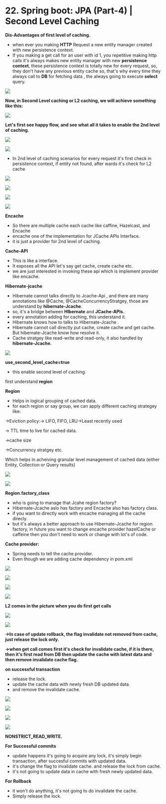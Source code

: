 # 22. Spring boot: JPA (Part-4) | Second Level Caching

  

**Dis-Advantages of first level of caching.**

*   when ever you making **HTTP** Request a new entity manager created with new persistence context.
*   If you making a get call for an user with id 1, you repetitive making http calls it's always makes new entity manager with new **persistence context**, these persistence context is totally new for every request, so, they don't have any previous entity cache so, that's why every time they always call to **DB** for fetching data , the always going to execute **select** query.

  

![](https://t9016373936.p.clickup-attachments.com/t9016373936/3e5cc344-6277-4a85-b321-94c699ae265e/image.png)

  
  

**Now, in Second Level caching or L2 caching, we will achieve something like this:**

  
  

![](https://t9016373936.p.clickup-attachments.com/t9016373936/312ba291-13f7-4572-932e-5dafd50f582e/image.png)

  

**Let's first see happy flow, and see what all it takes to enable the 2nd level of caching.**

  

![](https://t9016373936.p.clickup-attachments.com/t9016373936/8e5e02be-fe74-4d20-951f-a38ddf0f55e7/image.png)

  
  

![](https://t9016373936.p.clickup-attachments.com/t9016373936/97b32541-f3a6-4084-97a4-2a1b151eb06e/image.png)

  
  

*   In 2nd level of caching scenarios for every request it's first check in persistence context, if entity not found, after wards it's check for L2 cache

  

![](https://t9016373936.p.clickup-attachments.com/t9016373936/36c62e79-3ac9-4ada-ac74-4d56b8ffefdb/image.png)

  
  

![](https://t9016373936.p.clickup-attachments.com/t9016373936/f6a36523-a1b4-474e-a5ed-360eb097c12d/image.png)

  
  

![](https://t9016373936.p.clickup-attachments.com/t9016373936/d624eef1-0d18-47ae-b669-e559a3ec2325/image.png)

  

![](https://t9016373936.p.clickup-attachments.com/t9016373936/cb38dda4-ef35-42f9-abf5-a521404add3a/image.png)

  
  

**Encache**

*   So there are multiple cache each cache like caffine, Hazelcast, and Encache
*   encache one of the implementation for JCache APIs Interface.
*   it is just a provider for 2nd level of caching.

  
  

**Cache-API**

*   This is like a interface.
*   It exposes all the API let's say get cache, create cache etc.
*   we are just interested in invoking these api which is implement provider like encache.

  

**Hibernate-jcache**

*   Hibernate cannot talks directly to Jcache-Api , and there are many annotations like @Cache, @CacheConcurrencyStratgey, those are understand by **hibernate-Jcache**.
*   so, it's a bridge between **HIbernate** and **JCache-APIs.**
*   every annotation adding for caching, this understand it.
*   Hibernate knows how to talks to Hibernate-Jcache .
*   Hibernate cannot call directly put cache, create cache and get cache. But hibernate-Jcache know how resolve it.
*   Cache stratgey like read-write and read-only, it also handled by **hibernate-Jcache.**

  

![](https://t9016373936.p.clickup-attachments.com/t9016373936/40b162af-19d4-411e-bc45-b80f04efbf0d/image.png)

  
  

**use\_second\_level\_cache=true**

*   this enable second level of caching.

  

first understand **region**

  

**Region**

*   Helps in logical grouping of cached data.
*   for each region or say group, we can apply different caching strategey like:

→Eviction policy:→ LIFO, FIFO, LRU→Least recently used

→ TTL time to live for cached data.

→cache size

→Concurrency stratgey etc.

  

Which helps in acheiving granular level management of cached data (either Entity, Collection or Query results)

  
  

![](https://t9016373936.p.clickup-attachments.com/t9016373936/716a0ebb-026a-456f-8d1e-fa509dedc17a/image.png)

  
  
  

![](https://t9016373936.p.clickup-attachments.com/t9016373936/9ecafe73-68e9-40a0-8e4e-e3d1c9ee96a5/image.png)

  
  

**Region.factory\_class**

*   who is going to manage that Jcahe region factory?
*   Hibernate-Jcache aslo has factory and Encache also has factory class.
*   if you want to directly work with encache managing all the cache direcly.
*   but it's always a better approach to use Hibernate-Jcache for region factory, in future you want to change encache provider hazelCache or caffeine then you don't need to work or change with lot's of code.

  

**Cache provider:**

*   Spring needs to tell the cache provider.
*   Even though we are adding cache dependency in pom.xml

  
  

![](https://t9016373936.p.clickup-attachments.com/t9016373936/28d89735-5c30-4811-90df-a5317acec5b3/image.png)

  
  

![](https://t9016373936.p.clickup-attachments.com/t9016373936/bd19209d-e957-432c-9324-6255d27b2907/image.png)

  

![](https://t9016373936.p.clickup-attachments.com/t9016373936/92cbe86d-f371-4298-b296-ed96bc320bd3/image.png)

  
  

![](https://t9016373936.p.clickup-attachments.com/t9016373936/7a46842f-e282-4587-b8ee-9fcbb741e1a1/image.png)

  

**L2 comes in the picture when you do first get calls**

  

![](https://t9016373936.p.clickup-attachments.com/t9016373936/2de0a37e-16e9-4db9-99b1-6de7274ba049/image.png)

  
  

![](https://t9016373936.p.clickup-attachments.com/t9016373936/17140e0a-2748-44cd-8ed5-87cb6a93ad91/image.png)

  
  

**→In case of update rollback, the flag invalidate not removed from cache, just release the lock only.**

**→when get call comes first it's check for invalidate cache, if it is there, then it's first read from DB then update the cache with latest data and then remove invalidate cache flag.**

  

**on successful transaction**

*   release the lock.
*   update the cache data with newly fresh DB updated data.
*   and remove the invalidate cache.

  
  

![](https://t9016373936.p.clickup-attachments.com/t9016373936/4472332a-93e7-480a-bc76-3b3d7e186df0/image.png)

  
  

![](https://t9016373936.p.clickup-attachments.com/t9016373936/32fd2c35-97fb-42a4-815a-93b0d6c516d6/image.png)

  
  

![](https://t9016373936.p.clickup-attachments.com/t9016373936/6bf20774-9a8e-4973-9ee4-c6c712bf00cd/image.png)

  
  

![](https://t9016373936.p.clickup-attachments.com/t9016373936/77f1cebb-3cbf-42ac-a995-f64b5a784686/image.png)

  
  

**NONSTRICT\_READ\_WRITE.**

**For Successful commits**

*   update happens it's going to acquire any lock, it's simply begin transaction, after succesful commits with updated data.
*   it's change the flag to invalidate cache. and release the lock from cache.
*   it's not going to update data in cache with fresh newly updated data.

  
  

**For Rollback**

*   it won't do anything, it's not going to do invalidate the cache.
*   Simply release the lock.